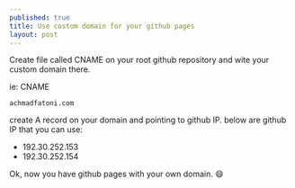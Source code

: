 ```yaml
---
published: true
title: Use costom domain for your github pages
layout: post
---
```

Create file called CNAME on your root github repository and wite your custom domain there.

ie: CNAME

`achmadfatoni.com`

create A record on your domain and pointing to github IP. below are github IP that you can use:
- 192.30.252.153
- 192.30.252.154

Ok, now you have github pages with your own domain. :smile:

